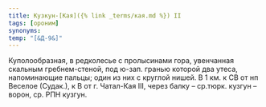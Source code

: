 ```yaml
---
title: Кузкун-[Кая]({% link _terms/кая.md %}) II
tags: [ороним]
synonyms:
temp: "[&Д-9&]"
---
```


Куполообразная, в редколесье с пролысинами гора, увенчанная скальным
гребнем-стеной, под ю-зап. гранью которой два утеса, напоминающие пальцы; один
из них с круглой нишей. В 1 км. к СВ от нп Веселое (Судак.), к В от г. Чатал-Кая
III, через балку – ср.тюрк. кузгун – ворон, ср. РПН кузгун.
